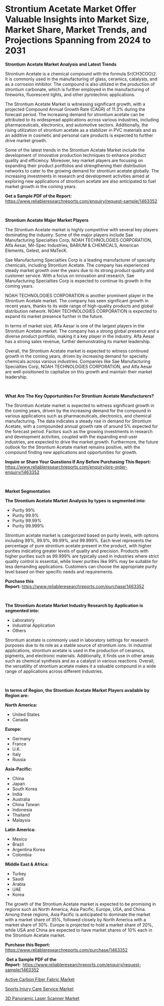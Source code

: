 <p><h1>Strontium Acetate Market Offer Valuable Insights into Market Size, Market Share, Market Trends, and Projections Spanning from 2024 to 2031</h1></p><p><strong>Strontium Acetate Market Analysis and Latest Trends</strong></p>
<p><p>Strontium Acetate is a chemical compound with the formula Sr(CH3COO)2. It is commonly used in the manufacturing of glass, ceramics, catalysts, and as a corrosion inhibitor. The compound is also utilized in the production of strontium carbonate, which is further employed in the manufacturing of fireworks, fluorescent lights, and other pyrotechnic applications.</p><p>The Strontium Acetate Market is witnessing significant growth, with a projected Compound Annual Growth Rate (CAGR) of 11.3% during the forecast period. The increasing demand for strontium acetate can be attributed to its widespread applications across various industries, including pharmaceuticals, electronics, and automotive sectors. Additionally, the rising utilization of strontium acetate as a stabilizer in PVC materials and as an additive in cosmetic and personal care products is expected to further drive market growth.</p><p>Some of the latest trends in the Strontium Acetate Market include the development of innovative production techniques to enhance product quality and efficiency. Moreover, key market players are focusing on expanding their product portfolios and strengthening their distribution networks to cater to the growing demand for strontium acetate globally. The increasing investments in research and development activities aimed at exploring new applications of strontium acetate are also anticipated to fuel market growth in the coming years.</p></p>
<p><strong>Get a Sample PDF of the Report:&nbsp;</strong> <a href="https://www.reliableresearchreports.com/enquiry/request-sample/1463352">https://www.reliableresearchreports.com/enquiry/request-sample/1463352</a></p>
<p>&nbsp;</p>
<p><strong>Strontium Acetate Major Market Players</strong></p>
<p><p>The Strontium Acetate market is highly competitive with several key players dominating the industry. Some of the major players include Sae Manufacturing Specialties Corp, NOAH TECHNOLOGIES CORPORATION, Alfa Aesar, Mil-Spec Industries, BARIUM & CHEMICALS, American Elements, Gelest, and MaTecK.</p><p>Sae Manufacturing Specialties Corp is a leading manufacturer of specialty chemicals, including Strontium Acetate. The company has experienced steady market growth over the years due to its strong product quality and customer service. With a focus on innovation and research, Sae Manufacturing Specialties Corp is expected to continue its growth in the coming years.</p><p>NOAH TECHNOLOGIES CORPORATION is another prominent player in the Strontium Acetate market. The company has seen significant growth in recent years, thanks to its wide range of high-quality products and global distribution network. NOAH TECHNOLOGIES CORPORATION is expected to expand its market presence further in the future.</p><p>In terms of market size, Alfa Aesar is one of the largest players in the Strontium Acetate market. The company has a strong global presence and a diverse product portfolio, making it a key player in the industry. Alfa Aesar has a strong sales revenue, further demonstrating its market leadership.</p><p>Overall, the Strontium Acetate market is expected to witness continued growth in the coming years, driven by increasing demand for specialty chemicals across various industries. Companies like Sae Manufacturing Specialties Corp, NOAH TECHNOLOGIES CORPORATION, and Alfa Aesar are well-positioned to capitalize on this growth and maintain their market leadership.</p></p>
<p>&nbsp;</p>
<p><strong>What Are The Key Opportunities For Strontium Acetate Manufacturers?</strong></p>
<p><p>The Strontium Acetate market is expected to witness significant growth in the coming years, driven by the increasing demand for the compound in various applications such as pharmaceuticals, electronics, and chemical manufacturing. The data indicates a steady rise in demand for Strontium Acetate, with a compounded annual growth rate of around 5% expected for the forecast period. Factors such as the growing investments in research and development activities, coupled with the expanding end-user industries, are expected to drive the market growth. Furthermore, the future outlook for the Strontium Acetate market remains positive, with the compound finding new applications and opportunities for growth.</p></p>
<p><strong>Inquire or Share Your Questions If Any Before Purchasing This Report:</strong> <a href="https://www.reliableresearchreports.com/enquiry/pre-order-enquiry/1463352">https://www.reliableresearchreports.com/enquiry/pre-order-enquiry/1463352</a></p>
<p>&nbsp;</p>
<p><strong>Market Segmentation</strong></p>
<p><strong>The Strontium Acetate Market Analysis by types is segmented into:</strong></p>
<p><ul><li>Purity 99%</li><li>Purity 99.9%</li><li>Purity 99.99%</li><li>Purity 99.999%</li></ul></p>
<p><p>Strontium acetate market is categorized based on purity levels, with options including 99%, 99.9%, 99.99%, and 99.999%. Each level represents the percentage of pure strontium acetate present in the product, with higher purities indicating greater levels of quality and precision. Products with higher purities such as 99.999% are typically used in industries where strict quality control is essential, while lower purities like 99% may be suitable for less demanding applications. Customers can choose the appropriate purity level based on their specific needs and requirements.</p></p>
<p><strong>Purchase this Report:&nbsp;</strong><a href="https://www.reliableresearchreports.com/purchase/1463352">https://www.reliableresearchreports.com/purchase/1463352</a></p>
<p>&nbsp;</p>
<p><strong>The Strontium Acetate Market Industry Research by Application is segmented into:</strong></p>
<p><ul><li>Laboratory</li><li>Industrial Application</li><li>Others</li></ul></p>
<p><p>Strontium acetate is commonly used in laboratory settings for research purposes due to its role as a stable source of strontium ions. In industrial applications, strontium acetate is used in the production of ceramics, pigments, and electronic materials. Additionally, it finds use in other areas such as chemical synthesis and as a catalyst in various reactions. Overall, the versatility of strontium acetate makes it a valuable compound in a wide range of applications across different industries.</p></p>
<p>&nbsp;</p>
<p><strong>In terms of Region, the Strontium Acetate Market Players available by Region are:</strong></p>
<p>
    <p> <strong> North America: </strong>
        <ul>
            <li>United States</li>
            <li>Canada</li>
        </ul>
        </p> 
    <p> <strong> Europe: </strong>
        <ul>
            <li>Germany</li>
            <li>France</li>
            <li>U.K.</li>
            <li>Italy</li>
            <li>Russia</li>
        </ul>
        </p> 
    <p> <strong> Asia-Pacific: </strong>
        <ul>
            <li>China</li>
            <li>Japan</li>
            <li>South Korea</li>
            <li>India</li>
            <li>Australia</li>
            <li>China Taiwan</li>
            <li>Indonesia</li>
            <li>Thailand</li>
            <li>Malaysia</li>
        </ul>
        </p> 
    <p> <strong> Latin America: </strong>
        <ul>
            <li>Mexico</li>
            <li>Brazil</li>
            <li>Argentina Korea</li>
            <li>Colombia</li>
        </ul>
        </p> 
    <p> <strong> Middle East & Africa: </strong>
        <ul>
            <li>Turkey</li>
            <li>Saudi</li>
            <li>Arabia</li>
            <li>UAE</li>
            <li>Korea</li>
        </ul>
    </p>
    </p>
<p><p>The growth of the Strontium Acetate market is expected to be promising in regions such as North America, Asia Pacific, Europe, USA, and China. Among these regions, Asia Pacific is anticipated to dominate the market with a market share of 35%, followed closely by North America with a market share of 30%. Europe is projected to hold a market share of 20%, while USA and China are expected to have market shares of 10% each in the Strontium Acetate market.</p></p>
<p><strong>Purchase this Report: </strong><a href="https://www.reliableresearchreports.com/purchase/1463352">https://www.reliableresearchreports.com/purchase/1463352</a></p>
<p>&nbsp;<strong>Get a Sample PDF of the Report:&nbsp;&nbsp;</strong><a href="https://www.reliableresearchreports.com/enquiry/request-sample/1463352">https://www.reliableresearchreports.com/enquiry/request-sample/1463352</a></p>
<p><strong></strong></p>
<p><p><a href="https://view.publitas.com/reportprime-1/active-carbon-fiber-fabric-market-size-focuses-on-market-dynamics-in-depth-analysis-and-future-projections-of-its-market-forecasted-for-period-from-2023-to-2030/">Active Carbon Fiber Fabric Market</a></p><p><a href="https://view.publitas.com/reportprime-1/sports-injury-care-service-market-insights-market-players-and-forecast-till-2030/">Sports Injury Care Service Market</a></p><p><a href="https://view.publitas.com/reportprime-1/3d-panoramic-laser-scanner-market-provides-a-comprehensive-analysis-including-a-macro-overview-of-the-market-as-well-as-micro-details-such-as-market-size-and-competitive-landscape/">3D Panoramic Laser Scanner Market</a></p></p>